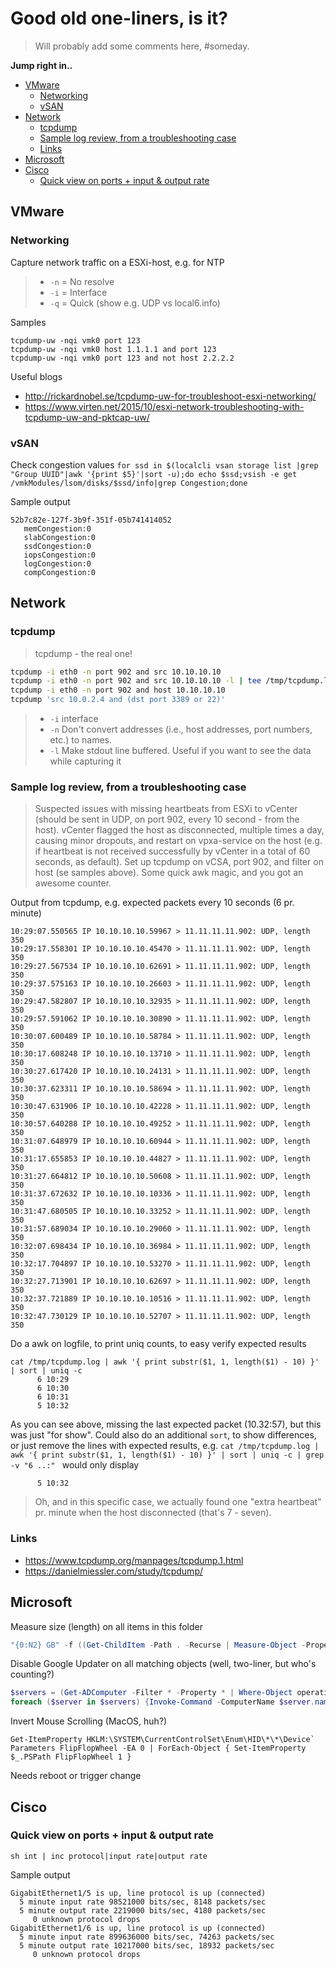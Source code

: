 Good old one-liners, is it?
=============================
> Will probably add some comments here, #someday.

**Jump right in..**
- [VMware](#vmware)
   - [Networking](#networking)
   - [vSAN](#vsan)
- [Network](#network)
   - [tcpdump](#tcpdump)
   - [Sample log review, from a troubleshooting case](#sample-log-review-from-a-troubleshooting-case)
   - [Links](#links)
- [Microsoft](#microsoft)
- [Cisco](#cisco)
   - [Quick view on ports + input & output rate](#quick-view-on-ports--input--output-rate)

## VMware
### Networking
Capture network traffic on a ESXi-host, e.g. for NTP
> * `-n` = No resolve
> * `-i` = Interface
> * `-q` = Quick (show e.g. UDP vs local6.info)

Samples
```
tcpdump-uw -nqi vmk0 port 123
tcpdump-uw -nqi vmk0 host 1.1.1.1 and port 123
tcpdump-uw -nqi vmk0 port 123 and not host 2.2.2.2
```

Useful blogs
* http://rickardnobel.se/tcpdump-uw-for-troubleshoot-esxi-networking/
* https://www.virten.net/2015/10/esxi-network-troubleshooting-with-tcpdump-uw-and-pktcap-uw/

### vSAN
Check congestion values
`for ssd in $(localcli vsan storage list |grep "Group UUID"|awk '{print $5}'|sort -u);do echo $ssd;vsish -e get /vmkModules/lsom/disks/$ssd/info|grep Congestion;done`

Sample output
```
52b7c82e-127f-3b9f-351f-05b741414052
   memCongestion:0
   slabCongestion:0
   ssdCongestion:0
   iopsCongestion:0
   logCongestion:0
   compCongestion:0
```

## Network
### tcpdump
> tcpdump - the real one!
```bash
tcpdump -i eth0 -n port 902 and src 10.10.10.10
tcpdump -i eth0 -n port 902 and src 10.10.10.10 -l | tee /tmp/tcpdump.log
tcpdump -i eth0 -n port 902 and host 10.10.10.10
tcpdump 'src 10.0.2.4 and (dst port 3389 or 22)'
```

> * `-i` interface
> * `-n` Don't convert addresses (i.e., host addresses, port numbers, etc.) to names.
> * `-l` Make stdout line buffered. Useful if you want to see the data while capturing it


### Sample log review, from a troubleshooting case
> Suspected issues with missing heartbeats from ESXi to vCenter (should be sent in UDP, on port 902, every 10 second - from the host). vCenter flagged the host as disconnected, multiple times a day, causing minor dropouts, and restart on vpxa-service on the host (e.g. if heartbeat is not received successfully by vCenter in a total of 60 seconds, as default). Set up tcpdump on vCSA, port 902, and filter on host (se samples above). Some quick awk magic, and you got an awesome counter.

Output from tcpdump, e.g. expected packets every 10 seconds (6 pr. minute)
```text
10:29:07.550565 IP 10.10.10.10.59967 > 11.11.11.11.902: UDP, length 350
10:29:17.558301 IP 10.10.10.10.45470 > 11.11.11.11.902: UDP, length 350
10:29:27.567534 IP 10.10.10.10.62691 > 11.11.11.11.902: UDP, length 350
10:29:37.575163 IP 10.10.10.10.26603 > 11.11.11.11.902: UDP, length 350
10:29:47.582807 IP 10.10.10.10.32935 > 11.11.11.11.902: UDP, length 350
10:29:57.591062 IP 10.10.10.10.30890 > 11.11.11.11.902: UDP, length 350
10:30:07.600489 IP 10.10.10.10.58784 > 11.11.11.11.902: UDP, length 350
10:30:17.608248 IP 10.10.10.10.13710 > 11.11.11.11.902: UDP, length 350
10:30:27.617420 IP 10.10.10.10.24131 > 11.11.11.11.902: UDP, length 350
10:30:37.623311 IP 10.10.10.10.58694 > 11.11.11.11.902: UDP, length 350
10:30:47.631906 IP 10.10.10.10.42228 > 11.11.11.11.902: UDP, length 350
10:30:57.640288 IP 10.10.10.10.49252 > 11.11.11.11.902: UDP, length 350
10:31:07.648979 IP 10.10.10.10.60944 > 11.11.11.11.902: UDP, length 350
10:31:17.655853 IP 10.10.10.10.44827 > 11.11.11.11.902: UDP, length 350
10:31:27.664812 IP 10.10.10.10.50608 > 11.11.11.11.902: UDP, length 350
10:31:37.672632 IP 10.10.10.10.10336 > 11.11.11.11.902: UDP, length 350
10:31:47.680505 IP 10.10.10.10.33252 > 11.11.11.11.902: UDP, length 350
10:31:57.689034 IP 10.10.10.10.29060 > 11.11.11.11.902: UDP, length 350
10:32:07.698434 IP 10.10.10.10.36984 > 11.11.11.11.902: UDP, length 350
10:32:17.704897 IP 10.10.10.10.53270 > 11.11.11.11.902: UDP, length 350
10:32:27.713901 IP 10.10.10.10.62697 > 11.11.11.11.902: UDP, length 350
10:32:37.721889 IP 10.10.10.10.10516 > 11.11.11.11.902: UDP, length 350
10:32:47.730129 IP 10.10.10.10.52707 > 11.11.11.11.902: UDP, length 350
```

Do a awk on logfile, to print uniq counts, to easy verify expected results
```
cat /tmp/tcpdump.log | awk '{ print substr($1, 1, length($1) - 10) }' | sort | uniq -c
      6 10:29
      6 10:30
      6 10:31
      5 10:32
```

As you can see above, missing the last expected packet (10.32:57), but this was just "for show". Could also do an additional `sort`, to show differences, or just remove the lines with expected results, e.g.
`cat /tmp/tcpdump.log | awk '{ print substr($1, 1, length($1) - 10) }' | sort | uniq -c | grep -v "6 ..:" ` would only display
```
      5 10:32
```

> Oh, and in this specific case, we actually found one "extra heartbeat" pr. minute when the host disconnected (that's 7 - seven).


### Links
* https://www.tcpdump.org/manpages/tcpdump.1.html
* https://danielmiessler.com/study/tcpdump/


## Microsoft
Measure size (length) on all items in this folder
```powershell
"{0:N2} GB" -f ((Get-ChildItem -Path . -Recurse | Measure-Object -Property Length -Sum).Sum / 1GB)
```

Disable Google Updater on all matching objects (well, two-liner, but who's counting?)
```powershell
$servers = (Get-ADComputer -Filter * -Property * | Where-Object operatingsystem -Like windows*server* | Where-Object name -Like srv-p-*)
foreach ($server in $servers) {Invoke-Command -ComputerName $server.name {Get-Service -name gupdate | Set-Service -StartupType Disabled}}
```

Invert Mouse Scrolling (MacOS, huh?)
```
Get-ItemProperty HKLM:\SYSTEM\CurrentControlSet\Enum\HID\*\*\Device` Parameters FlipFlopWheel -EA 0 | ForEach-Object { Set-ItemProperty $_.PSPath FlipFlopWheel 1 }
```
Needs reboot or trigger change


## Cisco
### Quick view on ports + input & output rate
`sh int | inc protocol|input rate|output rate`

Sample output
```
GigabitEthernet1/5 is up, line protocol is up (connected) 
  5 minute input rate 98521000 bits/sec, 8148 packets/sec
  5 minute output rate 2219000 bits/sec, 4180 packets/sec
     0 unknown protocol drops
GigabitEthernet1/6 is up, line protocol is up (connected) 
  5 minute input rate 899636000 bits/sec, 74263 packets/sec
  5 minute output rate 10217000 bits/sec, 18932 packets/sec
     0 unknown protocol drops
```
